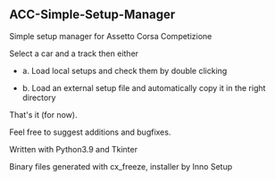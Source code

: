 ## ACC-Simple-Setup-Manager
Simple setup manager for Assetto Corsa Competizione

Select a car and a track then either

- a. Load local setups and check them by double clicking
  
- b. Load an external setup file and automatically copy it in the right directory
 
That's it (for now).

Feel free to suggest additions and bugfixes.

Written with Python3.9 and Tkinter

Binary files generated with cx_freeze, installer by Inno Setup
